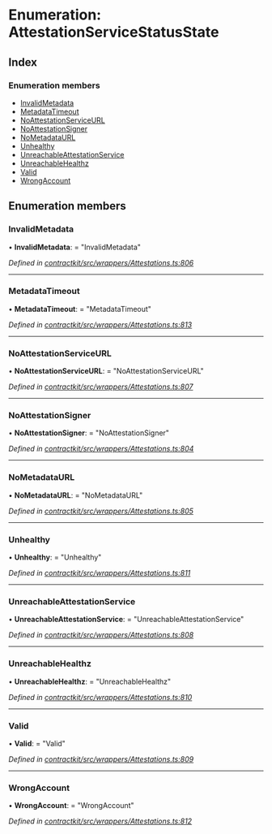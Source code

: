 # Enumeration: AttestationServiceStatusState

## Index

### Enumeration members

* [InvalidMetadata](_wrappers_attestations_.attestationservicestatusstate.md#invalidmetadata)
* [MetadataTimeout](_wrappers_attestations_.attestationservicestatusstate.md#metadatatimeout)
* [NoAttestationServiceURL](_wrappers_attestations_.attestationservicestatusstate.md#noattestationserviceurl)
* [NoAttestationSigner](_wrappers_attestations_.attestationservicestatusstate.md#noattestationsigner)
* [NoMetadataURL](_wrappers_attestations_.attestationservicestatusstate.md#nometadataurl)
* [Unhealthy](_wrappers_attestations_.attestationservicestatusstate.md#unhealthy)
* [UnreachableAttestationService](_wrappers_attestations_.attestationservicestatusstate.md#unreachableattestationservice)
* [UnreachableHealthz](_wrappers_attestations_.attestationservicestatusstate.md#unreachablehealthz)
* [Valid](_wrappers_attestations_.attestationservicestatusstate.md#valid)
* [WrongAccount](_wrappers_attestations_.attestationservicestatusstate.md#wrongaccount)

## Enumeration members

###  InvalidMetadata

• **InvalidMetadata**: = "InvalidMetadata"

*Defined in [contractkit/src/wrappers/Attestations.ts:806](https://github.com/celo-org/celo-monorepo/blob/master/packages/sdk/contractkit/src/wrappers/Attestations.ts#L806)*

___

###  MetadataTimeout

• **MetadataTimeout**: = "MetadataTimeout"

*Defined in [contractkit/src/wrappers/Attestations.ts:813](https://github.com/celo-org/celo-monorepo/blob/master/packages/sdk/contractkit/src/wrappers/Attestations.ts#L813)*

___

###  NoAttestationServiceURL

• **NoAttestationServiceURL**: = "NoAttestationServiceURL"

*Defined in [contractkit/src/wrappers/Attestations.ts:807](https://github.com/celo-org/celo-monorepo/blob/master/packages/sdk/contractkit/src/wrappers/Attestations.ts#L807)*

___

###  NoAttestationSigner

• **NoAttestationSigner**: = "NoAttestationSigner"

*Defined in [contractkit/src/wrappers/Attestations.ts:804](https://github.com/celo-org/celo-monorepo/blob/master/packages/sdk/contractkit/src/wrappers/Attestations.ts#L804)*

___

###  NoMetadataURL

• **NoMetadataURL**: = "NoMetadataURL"

*Defined in [contractkit/src/wrappers/Attestations.ts:805](https://github.com/celo-org/celo-monorepo/blob/master/packages/sdk/contractkit/src/wrappers/Attestations.ts#L805)*

___

###  Unhealthy

• **Unhealthy**: = "Unhealthy"

*Defined in [contractkit/src/wrappers/Attestations.ts:811](https://github.com/celo-org/celo-monorepo/blob/master/packages/sdk/contractkit/src/wrappers/Attestations.ts#L811)*

___

###  UnreachableAttestationService

• **UnreachableAttestationService**: = "UnreachableAttestationService"

*Defined in [contractkit/src/wrappers/Attestations.ts:808](https://github.com/celo-org/celo-monorepo/blob/master/packages/sdk/contractkit/src/wrappers/Attestations.ts#L808)*

___

###  UnreachableHealthz

• **UnreachableHealthz**: = "UnreachableHealthz"

*Defined in [contractkit/src/wrappers/Attestations.ts:810](https://github.com/celo-org/celo-monorepo/blob/master/packages/sdk/contractkit/src/wrappers/Attestations.ts#L810)*

___

###  Valid

• **Valid**: = "Valid"

*Defined in [contractkit/src/wrappers/Attestations.ts:809](https://github.com/celo-org/celo-monorepo/blob/master/packages/sdk/contractkit/src/wrappers/Attestations.ts#L809)*

___

###  WrongAccount

• **WrongAccount**: = "WrongAccount"

*Defined in [contractkit/src/wrappers/Attestations.ts:812](https://github.com/celo-org/celo-monorepo/blob/master/packages/sdk/contractkit/src/wrappers/Attestations.ts#L812)*
